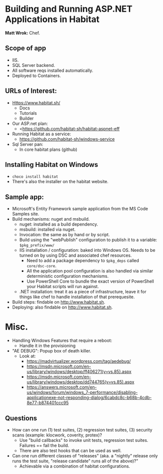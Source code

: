 # Building and Running ASP.NET Applications in Habitat
**Matt Wrok:** Chef.

## Scope of app
 * IIS.
 * SQL Server backend.
 * All software reqs installed automatically.
 * Deployed to Containers.


## URLs of Interest:
 * <Https://www.habitat.sh/>
   + Docs
   + Tutorials
   + Builder
 * Our ASP.net plan:
   + <https://github.com/habitat-sh/habitat-aspnet-eff
 * Running Habitat as a service:
   + <https://github.com/habitat-sh/windows-service>
 * Sql Server pan:
   + In core habitat plans (github)


## Installing Habitat on Windows
 * `choco install habitat`
 * There's also the installer on the habitat website.

## Sample app:
 * Microsoft's Entity Framework sample application from the MS Code Samples site.
 * Build mechanisms: nuget and msbuild.
   + nuget:   installed as a build dependency.
   + msbuild: installed via nuget.
   + Invocation: the same as by hand or by script.
   + Build using the "webPublish" configuration to publish it to a variable: `$pkg_prefix/www/`
   + IIS installation / configuration: baked into Windows OS. Needs to be turned on by using DSC and associated chef resources.
     - Need to add a package dependency to `$pkg_deps` called `core/dsc-core`.
     - All the application pool configuration is also handled via similar deterministic configuration mechanisms.
     - Use PowerShell Core to bundle the exact version of PowerShell your Habitat scripts will run against.
   + .NET installation: treat it as a piece of infrastructure, leave it for things like chef to handle installation of that prerequesite.
 * Build steps: findable on <http://www.habitat.sh>.
 * Deploying: also findable on <http://www.habitat.sh>.
   


# Misc.
 * Handling Windows Features that require a reboot:
   + Handle it in the provisioning 
 * "AE DEBUG": Popup box of death killer.
   + Look at:
     - <https://madvirtualizer.wordpress.com/tag/aedebug/>
     - <https://msdn.microsoft.com/en-us/library/windows/desktop/ff406271(v=vs.85).aspx>
     - <https://msdn.microsoft.com/en-us/library/windows/desktop/dd744765(v=vs.85).aspx>
     - <https://answers.microsoft.com/en-us/windows/forum/windows_7-performance/disabling-applicationexe-not-responding-dialog/6cabdc8c-b68b-4cdb-8e77-b874401ccc95>


## Questions
 * How can one run (1) test suites, (2) regression test suites, (3) security scans (example: klocwork, coverity, protex)?
   + Use "build callbacks" to invoke unit tests, regression test suites. Failures == fail the build.
   + There are also test hooks that can be used as well.
 * Can one run different classes of "releases" (aka. a "nightly" release only runs the test suite, "release candidate" runs all of the above)?"
   + Achievable via a combination of habitat configurations.
